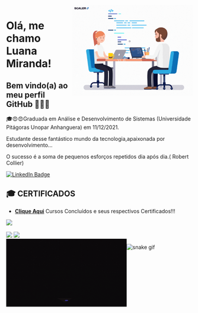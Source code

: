 <img src = "giphy.gif" width="325px" align="right">

# Olá, me chamo Luana Miranda! 
## Bem vindo(a) ao meu perfil GitHub 👋😍🤩

🎓😍😍Graduada em Análise e Desenvolvimento de Sistemas (Universidade Pitágoras Unopar Anhanguera) em 11/12/2021.

Estudante desse fantástico mundo da tecnologia,apaixonada por desenvolvimento...

O sucesso é a soma de pequenos esforços repetidos dia após dia.( Robert Collier)

  <div id="badges">
  <a href = "https://github.com/luanamiranda23">
    <img src="https://img.shields.io/badge/LinkedIn-blue?style=for-the-badge&logo=linkedin&logoColor=white" alt="LinkedIn Badge"/>
  </a>
</div>

## 🎓 CERTIFICADOS

- **[Clique Aqui](https://github.com/luanamiranda23/Certificados)** Cursos Concluídos e seus respectivos Certificados!!!

<p align="left">
  <a href="https://skillicons.dev">
    <img src="https://skillicons.dev/icons?i=git,github,html,css,javascript,angular,vue,react,php,laravel,mysql,vscode,bootstrap,java,eclipse" />
  </a>
</p>

<div align = "left">
<img height = "200em" src="https://github-readme-stats.vercel.app/api/top-langs/?username=luanamiranda23&show_icons=true&theme=bear&count_private=true"/>

<img height = "200em" src="https://github-readme-stats.vercel.app/api?username=luanamiranda23&show_icons=true&show_icons=true&theme=bear&count_private=true" />

</div>

<img src = "banner.gif" width="325px" align="left">

![snake gif](https://github.com/luanamiranda23/luanamiranda23/blob/output/github-contribution-grid-snake.svg)


